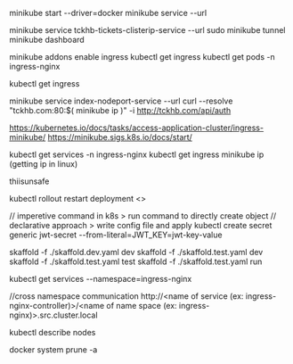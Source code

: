 minikube start --driver=docker
minikube service <service-name> --url

minikube service tckhb-tickets-clisterip-service --url
sudo minikube tunnel
minikube dashboard

minikube addons enable ingress
kubectl get ingress
kubectl get pods -n ingress-nginx

kubectl get ingress

minikube service index-nodeport-service --url
curl --resolve "tckhb.com:80:$( minikube ip )" -i http://tckhb.com/api/auth

https://kubernetes.io/docs/tasks/access-application-cluster/ingress-minikube/
https://minikube.sigs.k8s.io/docs/start/

kubectl get services -n ingress-nginx
kubectl get ingress
minikube ip (getting ip in linux)

thiisunsafe

kubectl rollout restart deployment <>

// imperetive command in k8s > run command to directly create object
// declarative approach > write config file and apply
kubectl create secret generic jwt-secret --from-literal=JWT_KEY=jwt-key-value

skaffold -f ./skaffold.dev.yaml dev
skaffold -f ./skaffold.test.yaml dev
skaffold -f ./skaffold.test.yaml test
skaffold -f ./skaffold.test.yaml run

kubectl get services --namespace=ingress-nginx

//cross namespace communication
http://<name of service (ex: ingress-nginx-controller)>/<name of name space (ex: ingress-nginx)>.src.cluster.local

kubectl describe nodes

docker system prune -a
